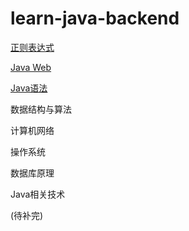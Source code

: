 # learn-java-backend

[正则表达式](https://github.com/ziishaned/learn-regex/blob/master/translations/README-cn.md)<br>

[Java Web](https://www.bilibili.com/video/BV11741127ic?from=search&seid=15319522933890015197)

[Java语法](Java语法.md)

数据结构与算法

计算机网络

操作系统

数据库原理

Java相关技术

(待补完)